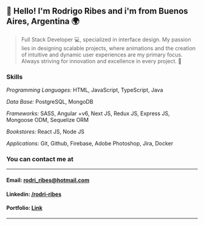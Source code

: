 ## 👋 Hello! I'm Rodrigo Ribes and i'm from Buenos Aires, Argentina 🌍

>Full Stack Developer 💻, specialized in interface design. My passion lies in designing scalable projects, where animations and the creation of intuitive and dynamic user experiences are my primary focus. Always striving for innovation and excellence in every project. 🚀

### Skills

*Programming Languages:* HTML, JavaScript, TypeScript, Java

*Data Base:* PostgreSQL, MongoDB

*Frameworks:* SASS, Angular +v6, Next JS, Redux JS, Express JS, Mongoose ODM, Sequelize ORM

*Bookstores:* React JS, Node JS

*Applications:* Git, Github, Firebase, Adobe Photoshop, Jira, Docker

### You can contact me at
***
 #### **Email:** rodri_ribes@hotmail.com
 #### **Linkedin:** [/rodri-ribes](https://www.linkedin.com/in/rodrigo-ribes/)
 #### **Portfolio:** [Link](https://rodrigoribes.netlify.app/)  
***
